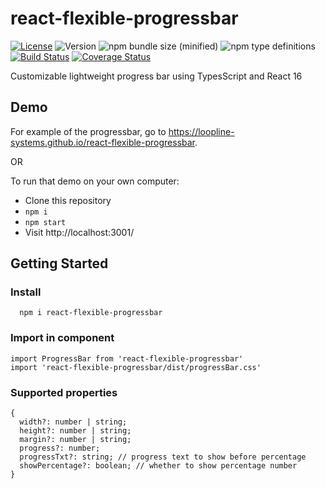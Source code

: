 # react-flexible-progressbar

[![License](https://img.shields.io/npm/l/react-flexible-progressbar.svg?style=flat-square)](http://opensource.org/licenses/MIT)
![Version](https://img.shields.io/npm/v/react-flexible-progressbar.svg?style=flat-square)
![npm bundle size (minified)](https://img.shields.io/bundlephobia/min/react-flexible-progressbar.svg?style=flat-square)
![npm type definitions](https://img.shields.io/npm/types/react-flexible-progressbar.svg?style=flat-square)
[![Build Status](http://img.shields.io/travis/loopline-systems/react-flexible-progressbar.svg?style=flat-square)](https://travis-ci.com/loopline-systems/react-flexible-progressbar)
[![Coverage Status](https://img.shields.io/coveralls/loopline-systems/react-flexible-progressbar.svg?style=flat-square)](https://coveralls.io/github/loopline-systems/react-flexible-progressbar?branch=master)

<!-- ![Version](https://img.shields.io/npm/dt/react-flexible-progressbar.svg?style=flat-square) -->


Customizable lightweight progress bar using TypesScript and React 16

## Demo

For example of the progressbar, go to https://loopline-systems.github.io/react-flexible-progressbar.

OR

To run that demo on your own computer:
* Clone this repository
* `npm i`
* `npm start`
* Visit http://localhost:3001/

## Getting Started
### Install
```
  npm i react-flexible-progressbar
```

### Import in component
```
import ProgressBar from 'react-flexible-progressbar'
import 'react-flexible-progressbar/dist/progressBar.css'
```

### Supported properties
```
{
  width?: number | string;
  height?: number | string;
  margin?: number | string;
  progress?: number;
  progressTxt?: string; // progress text to show before percentage
  showPercentage?: boolean; // whether to show percentage number
}
```
